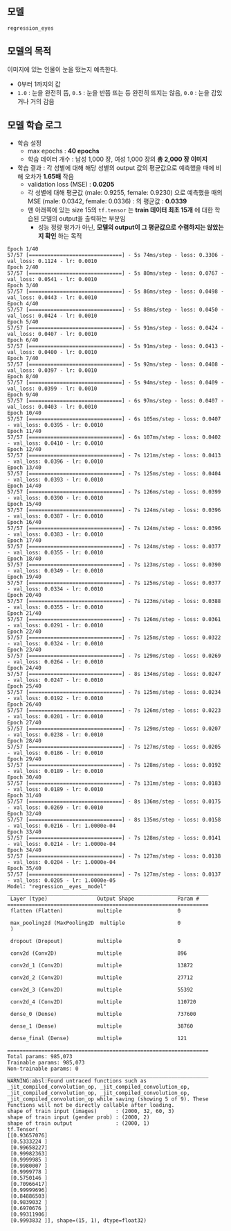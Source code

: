 ## 모델
```regression_eyes```

## 모델의 목적
이미지에 있는 인물이 눈을 떴는지 예측한다.
* 0부터 1까지의 값
* ```1.0``` : 눈을 완전히 뜸, ```0.5``` : 눈을 반쯤 뜨는 등 완전히 뜨지는 않음, ```0.0``` : 눈을 감았거나 거의 감음

## 모델 학습 로그
* 학습 설정
  * max epochs : **40 epochs**
  * 학습 데이터 개수 : 남성 1,000 장, 여성 1,000 장의 **총 2,000 장 이미지**
* 학습 결과 : 각 성별에 대해 해당 성별의 output 값의 평균값으로 예측했을 때에 비해 오차가 **1.65배** 작음
  * validation loss (MSE) : **0.0205**
  * 각 성별에 대해 평균값 (male: 0.9255, female: 0.9230) 으로 예측했을 때의 MSE (male: 0.0342, female: 0.0336) : 의 평균값 : **0.0339** 
  * 맨 아래쪽에 있는 size 15의 ```tf.tensor``` 는 **train 데이터 최초 15개** 에 대한 학습된 모델의 output을 출력하는 부분임
    * 성능 정량 평가가 아닌, **모델의 output이 그 평균값으로 수렴하지는 않았는지 확인** 하는 목적

```
Epoch 1/40
57/57 [==============================] - 5s 74ms/step - loss: 0.3306 - val_loss: 0.1124 - lr: 0.0010
Epoch 2/40
57/57 [==============================] - 5s 80ms/step - loss: 0.0767 - val_loss: 0.0541 - lr: 0.0010
Epoch 3/40
57/57 [==============================] - 5s 86ms/step - loss: 0.0498 - val_loss: 0.0443 - lr: 0.0010
Epoch 4/40
57/57 [==============================] - 5s 88ms/step - loss: 0.0450 - val_loss: 0.0424 - lr: 0.0010
Epoch 5/40
57/57 [==============================] - 5s 91ms/step - loss: 0.0424 - val_loss: 0.0407 - lr: 0.0010
Epoch 6/40
57/57 [==============================] - 5s 91ms/step - loss: 0.0413 - val_loss: 0.0400 - lr: 0.0010
Epoch 7/40
57/57 [==============================] - 5s 92ms/step - loss: 0.0408 - val_loss: 0.0397 - lr: 0.0010
Epoch 8/40
57/57 [==============================] - 5s 94ms/step - loss: 0.0409 - val_loss: 0.0399 - lr: 0.0010
Epoch 9/40
57/57 [==============================] - 6s 97ms/step - loss: 0.0407 - val_loss: 0.0403 - lr: 0.0010
Epoch 10/40
57/57 [==============================] - 6s 105ms/step - loss: 0.0407 - val_loss: 0.0395 - lr: 0.0010
Epoch 11/40
57/57 [==============================] - 6s 107ms/step - loss: 0.0402 - val_loss: 0.0410 - lr: 0.0010
Epoch 12/40
57/57 [==============================] - 7s 121ms/step - loss: 0.0413 - val_loss: 0.0396 - lr: 0.0010
Epoch 13/40
57/57 [==============================] - 7s 125ms/step - loss: 0.0404 - val_loss: 0.0393 - lr: 0.0010
Epoch 14/40
57/57 [==============================] - 7s 126ms/step - loss: 0.0399 - val_loss: 0.0390 - lr: 0.0010
Epoch 15/40
57/57 [==============================] - 7s 124ms/step - loss: 0.0396 - val_loss: 0.0387 - lr: 0.0010
Epoch 16/40
57/57 [==============================] - 7s 124ms/step - loss: 0.0396 - val_loss: 0.0383 - lr: 0.0010
Epoch 17/40
57/57 [==============================] - 7s 124ms/step - loss: 0.0377 - val_loss: 0.0355 - lr: 0.0010
Epoch 18/40
57/57 [==============================] - 7s 123ms/step - loss: 0.0390 - val_loss: 0.0349 - lr: 0.0010
Epoch 19/40
57/57 [==============================] - 7s 125ms/step - loss: 0.0377 - val_loss: 0.0334 - lr: 0.0010
Epoch 20/40
57/57 [==============================] - 7s 123ms/step - loss: 0.0388 - val_loss: 0.0355 - lr: 0.0010
Epoch 21/40
57/57 [==============================] - 7s 126ms/step - loss: 0.0361 - val_loss: 0.0291 - lr: 0.0010
Epoch 22/40
57/57 [==============================] - 7s 125ms/step - loss: 0.0322 - val_loss: 0.0324 - lr: 0.0010
Epoch 23/40
57/57 [==============================] - 7s 129ms/step - loss: 0.0269 - val_loss: 0.0264 - lr: 0.0010
Epoch 24/40
57/57 [==============================] - 8s 134ms/step - loss: 0.0247 - val_loss: 0.0247 - lr: 0.0010
Epoch 25/40
57/57 [==============================] - 7s 125ms/step - loss: 0.0234 - val_loss: 0.0192 - lr: 0.0010
Epoch 26/40
57/57 [==============================] - 7s 126ms/step - loss: 0.0223 - val_loss: 0.0201 - lr: 0.0010
Epoch 27/40
57/57 [==============================] - 7s 129ms/step - loss: 0.0207 - val_loss: 0.0238 - lr: 0.0010
Epoch 28/40
57/57 [==============================] - 7s 127ms/step - loss: 0.0205 - val_loss: 0.0186 - lr: 0.0010
Epoch 29/40
57/57 [==============================] - 7s 128ms/step - loss: 0.0192 - val_loss: 0.0189 - lr: 0.0010
Epoch 30/40
57/57 [==============================] - 7s 131ms/step - loss: 0.0183 - val_loss: 0.0189 - lr: 0.0010
Epoch 31/40
57/57 [==============================] - 8s 136ms/step - loss: 0.0175 - val_loss: 0.0269 - lr: 0.0010
Epoch 32/40
57/57 [==============================] - 8s 135ms/step - loss: 0.0158 - val_loss: 0.0216 - lr: 1.0000e-04
Epoch 33/40
57/57 [==============================] - 7s 128ms/step - loss: 0.0141 - val_loss: 0.0214 - lr: 1.0000e-04
Epoch 34/40
57/57 [==============================] - 7s 127ms/step - loss: 0.0138 - val_loss: 0.0204 - lr: 1.0000e-04
Epoch 35/40
57/57 [==============================] - 7s 127ms/step - loss: 0.0137 - val_loss: 0.0205 - lr: 1.0000e-05
Model: "regression__eyes__model"
_________________________________________________________________
 Layer (type)                Output Shape              Param #
=================================================================
 flatten (Flatten)           multiple                  0

 max_pooling2d (MaxPooling2D  multiple                 0
 )

 dropout (Dropout)           multiple                  0

 conv2d (Conv2D)             multiple                  896

 conv2d_1 (Conv2D)           multiple                  13872

 conv2d_2 (Conv2D)           multiple                  27712

 conv2d_3 (Conv2D)           multiple                  55392

 conv2d_4 (Conv2D)           multiple                  110720

 dense_0 (Dense)             multiple                  737600

 dense_1 (Dense)             multiple                  38760

 dense_final (Dense)         multiple                  121

=================================================================
Total params: 985,073
Trainable params: 985,073
Non-trainable params: 0
_________________________________________________________________
WARNING:absl:Found untraced functions such as _jit_compiled_convolution_op, _jit_compiled_convolution_op, _jit_compiled_convolution_op, _jit_compiled_convolution_op, _jit_compiled_convolution_op while saving (showing 5 of 9). These functions will not be directly callable after loading.
shape of train input (images)      : (2000, 32, 60, 3)
shape of train input (gender prob) : (2000, 2)
shape of train output              : (2000, 1)
tf.Tensor(
[[0.93657076]
 [0.5333224 ]
 [0.99658227]
 [0.99982363]
 [0.9999985 ]
 [0.9980007 ]
 [0.9999778 ]
 [0.5750146 ]
 [0.70966417]
 [0.99999696]
 [0.84886503]
 [0.9839032 ]
 [0.6970676 ]
 [0.99311906]
 [0.9993832 ]], shape=(15, 1), dtype=float32)
```